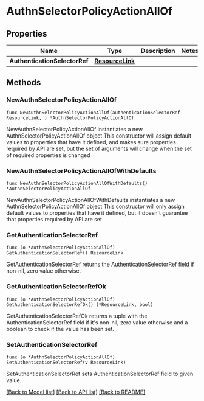 # AuthnSelectorPolicyActionAllOf

## Properties

Name | Type | Description | Notes
------------ | ------------- | ------------- | -------------
**AuthenticationSelectorRef** | [**ResourceLink**](ResourceLink.md) |  | 

## Methods

### NewAuthnSelectorPolicyActionAllOf

`func NewAuthnSelectorPolicyActionAllOf(authenticationSelectorRef ResourceLink, ) *AuthnSelectorPolicyActionAllOf`

NewAuthnSelectorPolicyActionAllOf instantiates a new AuthnSelectorPolicyActionAllOf object
This constructor will assign default values to properties that have it defined,
and makes sure properties required by API are set, but the set of arguments
will change when the set of required properties is changed

### NewAuthnSelectorPolicyActionAllOfWithDefaults

`func NewAuthnSelectorPolicyActionAllOfWithDefaults() *AuthnSelectorPolicyActionAllOf`

NewAuthnSelectorPolicyActionAllOfWithDefaults instantiates a new AuthnSelectorPolicyActionAllOf object
This constructor will only assign default values to properties that have it defined,
but it doesn't guarantee that properties required by API are set

### GetAuthenticationSelectorRef

`func (o *AuthnSelectorPolicyActionAllOf) GetAuthenticationSelectorRef() ResourceLink`

GetAuthenticationSelectorRef returns the AuthenticationSelectorRef field if non-nil, zero value otherwise.

### GetAuthenticationSelectorRefOk

`func (o *AuthnSelectorPolicyActionAllOf) GetAuthenticationSelectorRefOk() (*ResourceLink, bool)`

GetAuthenticationSelectorRefOk returns a tuple with the AuthenticationSelectorRef field if it's non-nil, zero value otherwise
and a boolean to check if the value has been set.

### SetAuthenticationSelectorRef

`func (o *AuthnSelectorPolicyActionAllOf) SetAuthenticationSelectorRef(v ResourceLink)`

SetAuthenticationSelectorRef sets AuthenticationSelectorRef field to given value.



[[Back to Model list]](../README.md#documentation-for-models) [[Back to API list]](../README.md#documentation-for-api-endpoints) [[Back to README]](../README.md)


